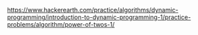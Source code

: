 https://www.hackerearth.com/practice/algorithms/dynamic-programming/introduction-to-dynamic-programming-1/practice-problems/algorithm/power-of-twos-1/
